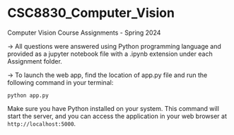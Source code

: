 # CSC8830_Computer_Vision
Computer Vision Course Assignments - Spring 2024

-> All questions were answered using Python programming language and provided as a jupyter notebook file with a .ipynb extension under each Assignment folder.

-> To launch the web app, find the location of app.py file and run the following command in your terminal:

```shell
python app.py
```

Make sure you have Python installed on your system. This command will start the server, and you can access the application in your web browser at `http://localhost:5000`.

